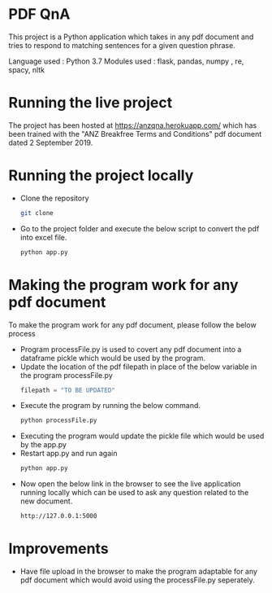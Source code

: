 # PDF QnA

This project is a Python application which takes in any pdf document and tries to respond to matching sentences for a given question phrase.

Language used   : Python 3.7
Modules used    : flask, pandas, numpy , re, spacy, nltk

# Running the live project
The project has been hosted at https://anzqna.herokuapp.com/ which has been trained with the "ANZ Breakfree Terms and Conditions" pdf document dated 2 September 2019.

# Running the project locally

  - Clone the repository
    ```sh
    git clone 
    ```
  - Go to the project folder and execute the below script to convert the pdf into excel file.
    ```sh
    python app.py
    ```

# Making the program work for any pdf document
To make the program work for any pdf document, please follow the below process

 - Program processFile.py is used to covert any pdf document into a dataframe pickle which would be used by the program.
 - Update the location of the pdf filepath in place of the below variable in the program processFile.py
     ```python
     filepath = "TO BE UPDATED"
    ```
 - Execute the program by running the below command.
      ```python
      python processFile.py
      ```
 - Executing the program would update the pickle file which would be used by the app.py
 - Restart app.py and run again
    ```python
    python app.py
    ```
 - Now open the below link in the browser to see the live application running locally which can be used to ask any question related to the new document.
    ```html
    http://127.0.0.1:5000
    ```
 
# Improvements
- Have file upload in the browser to make the program adaptable for any pdf document which would avoid using the processFile.py seperately.
